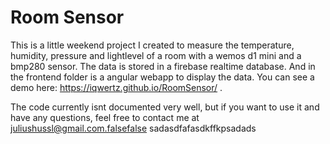 # Room Sensor
This is a little weekend project I created to measure the temperature, humidity, pressure and lightlevel of a room with a wemos d1 mini and a bmp280 sensor. The data is stored in a firebase realtime database. And in the frontend folder is a angular webapp to display the data. You can see a demo here: https://iqwertz.github.io/RoomSensor/ .

The code currently isnt documented very well, but if you want to use it and have any questions, feel free to contact me at juliushussl@gmail.com.falsefalse sadasdfafasdkffkpsadads